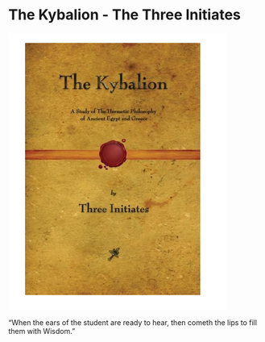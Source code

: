 # The Kybalion - The Three Initiates

![Kybalion](Images/Kybalion.png)

“When the ears of the student are ready to hear, then cometh the lips to fill them with Wisdom.”